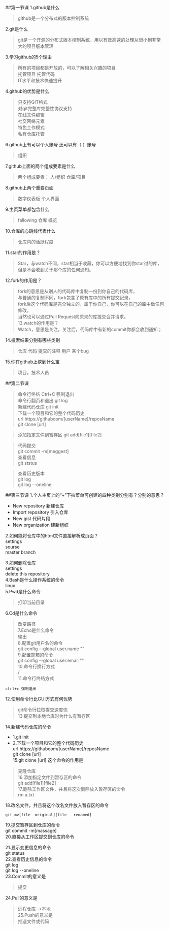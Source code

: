 ##第一节课
1.github是什么  
>github是一个分布式的版本控制系统 

2.git是什么  
>git是一个开源的分布式版本控制系统，用以有效高速的处理从很小到非常大的项目版本管理  

3.学习github的5个理由    
>所有的项目都是开放的，可以了解相关兴趣的项目  
>托管项目 托管代码  
>IT水平和技术快速提升  

4.github的优势是什么  
>只支持GIT格式  
>对git完整库完整性协议支持  
>在线文件编辑  
>社交网络元素  
>特色工作模式  
>私有仓库托管   

6.github上有可以个人账号 还可以有（ ）账号  
>组织  

7.github上面的两个组成要素是什么  
>两个组成要素： 人/组织  仓库/项目  

8.github上两个重要页面  
>数字仪表板 个人界面  

9.主页菜单都包含什么   
>fallowing 仓库 概览  

10.仓库的心跳线代表什么     
>仓库内的活跃程度  

11.star的作用是？  
>Star，与watch不同，star相当于收藏，你可以方便地找到你star过的库，但是不会收到关于那个库的任何通知。  

12.fork的作用是？  
>fork的意思是从别人的代码库中复制一份到你自己的代码库，  
>与普通的复制不同，fork包含了原有库中的所有提交记录，  
>fork后这个代码库是完全独立的，属于你自己，你可以在自己的库中做任何修改，  
>当然也可以通过Pull Request向原来的库提交合并请求。  
13.watch的作用是？  
>Watch，意思是关注，关注后，代码库中有新的commit你都会收到通知；  

14.搜索结果分别有哪些类别   
>仓库 代码 提交的注释 用户 某个bug   

15.你在github上挖到什么宝  
>项目。技术人员  

##第二节课  

>命令行终结   Ctrl+C 强制退出    
>命令行翻页和退出 git log    
>新建代码仓库  git init    
>下载一个项目和它的整个代码历史     
    url  https://githubcom/[userName]/reposName  
    git clone [url]  

>添加指定文件到暂存区
    git add[file1][file2]  
    
>代码提交  
    git commit -m[meggest]  
>查看信息  
    git ststus  
    
>查看历史版本  
    git log  
    git log --oneline  
    
##第三节课
1.个人主页上的“+”下拉菜单可创建的四种类别分别有？分别的意思？
- New repository 新建仓库  
- Import repository 引入仓库  
- New gist 代码片段  
- New organization 建新组织


2.如何能将仓库中的html文件直接解析成页面？  
    settings   
     sourse   
         master branch  

3.如何删除仓库  
    settings  
      delete this repository  
4.Bash是什么操作系统的命令  
    linux  
5.Pwd是什么命令  
>打印当前目录  

6.Cd是什么命令  
>改变路径  
7.Echo是什么命令  
>输出  
8.配置git用户名的命令  
    git config --global user.name ""  
9.配置邮箱的命令  
    git config --global user.email ""  
10.命令行换行方式  
    /  
11.命令行终结方式  
 
    ctrl+c 强制退出  
    
12.使用命令行比GUI方式有何优势  
 >git命令行拉取提交速度快  
13.提交到本地仓库时为什么有暂存区  
    
14.新建代码仓库的命令    
- 1.git init  
- 2.下载一个项目和它的整个代码历史   
    url  https://githubcom/[userName]/reposName  
                git clone [url]  
15.git clone [url] 这个命令的作用是  
>克隆仓库  
16.添加指定文件到暂存区的命令  
    git add[file1][file2]  
17.删除工作区文件，并且将这次删除放入暂存区的命令  
    rm  a.txt  
    
18.改名文件，并且将这个改名文件放入暂存区的命令    

    git mv[file -original][file - renamed]  

19.提交暂存区到仓库的命令  
    git commit -m[massage]  
20.直接从工作区提交到仓库的命令  
    
21.显示变更信息的命令  
    git status  
22.查看历史信息的命令  
    git log  
    git log --oneline  
23.Commit的意义是  
>提交  
  
24.Pull的意义是  
>远程仓库-->本地  
25.Push的意义是  
>推送文件或代码  







